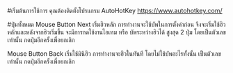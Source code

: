 
#เริ่มต้นการใช้การ
  คุณต้องติดตั้งโปรแกรม AutoHotKey https://www.autohotkey.com/

#ปุ่มทั้งหมด
  Mouse Button Next
  เริ่มฮิวหลัก การทำงานจะใช้บัพในการตั้งค่าก่อน จึงจะเริ่มใช้ฮิวหลักและหลังจากฮิวเริ่มขึ้น จะมีการกดใช้งานไอเทม หรือ บัพระหว่างฮิวได้ สูงสุด 2 ปุ่ม โดยเป็นตัวเลข เท่านั้น
  กดปุ่มอีกครั้งเพื่อยกเลิก

  Mouse Button Back
  เริ่มใช้มินิฮิว การทำงานจะฮิวในทันที โดยไม่ใช้บัพอะไรทั้งนั้น เป็นตัวเลขเท่านั้น
  กดปุ่มอีกครั้งเพื่อยกเลิก
